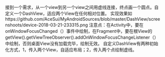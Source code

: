 接到一个需求，从一个view到另一个view之间用虚线连接，终点画一个圆点。自定义一个DashView，适应两个View在任何相对位置。
实现效果如https://github.com/AceSui/MyAndroidSources/blob/master/DashView/screenshoots/device-2018-03-21-233315.png
注意点：在Activity中，要在onWindowFocusChanged（）事件中绘制，在Fragment中，要在根View的getView().getViewTreeObserver().addOnWindowFocusChangeListener（）中绘制，否则桌面View没有加载完毕，绘制无效。
自定义DashView有两种初始化方式，1，传入两个View，自适应布局；2，传入两个点绘制虚线。
